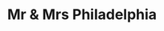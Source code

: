 ---
pid: ch94
title: Mr & Mrs Philadelphia
location_transcription: Parkway
coordinates: "[-75.173952552714, 39.960494170764]"
zipcode: '19131'
gen_neighborhood: West Philadelphia
neighborhood: Wynnefield
outside_phl: 
age: '50'
age_range: 50-59
instagram: 
image_file_name: ch_94.jpg
proposal_transcription: 
topic: 
topic_summary: '0'
type: Other No Form
keywords_other: 
credit: Amin
image_labels: 
twitter: 
facebook: 
permalink: "/monuments/ch94/"
layout: item-page
---